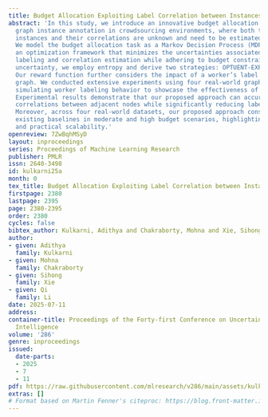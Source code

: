```yaml
---
title: Budget Allocation Exploiting Label Correlation between Instances
abstract: 'In this study, we introduce an innovative budget allocation method for
  graph instance annotation in crowdsourcing environments, where both the labels of
  instances and their correlations are unknown and need to be estimated simultaneously.
  We model the budget allocation task as a Markov Decision Process (MDP) and develop
  an optimization framework that minimizes the uncertainties associated with instance
  labeling and correlation estimation while adhering to budget constraints. To quantify
  uncertainty, we employ entropy and derive two strategies: OPTUENT-EXP and OPTUENT-OPT.
  Our reward function further considers the impact of a worker’s label on the entire
  graph. We conducted extensive experiments using four real-world graph datasets,
  simulating worker labeling behavior to showcase the effectiveness of our approach.
  Experimental results demonstrate that our proposed approach can accurately estimate
  correlations between adjacent nodes while significantly reducing labeling costs.
  Moreover, across four real-world datasets, our proposed approach consistently outperforms
  existing baselines in moderate and high budget scenarios, highlighting its robustness
  and practical scalability.'
openreview: 7ZwBqhMSyD
layout: inproceedings
series: Proceedings of Machine Learning Research
publisher: PMLR
issn: 2640-3498
id: kulkarni25a
month: 0
tex_title: Budget Allocation Exploiting Label Correlation between Instances
firstpage: 2380
lastpage: 2395
page: 2380-2395
order: 2380
cycles: false
bibtex_author: Kulkarni, Adithya and Chakraborty, Mohna and Xie, Sihong and Li, Qi
author:
- given: Adithya
  family: Kulkarni
- given: Mohna
  family: Chakraborty
- given: Sihong
  family: Xie
- given: Qi
  family: Li
date: 2025-07-11
address:
container-title: Proceedings of the Forty-first Conference on Uncertainty in Artificial
  Intelligence
volume: '286'
genre: inproceedings
issued:
  date-parts:
  - 2025
  - 7
  - 11
pdf: https://raw.githubusercontent.com/mlresearch/v286/main/assets/kulkarni25a/kulkarni25a.pdf
extras: []
# Format based on Martin Fenner's citeproc: https://blog.front-matter.io/posts/citeproc-yaml-for-bibliographies/
---
```


